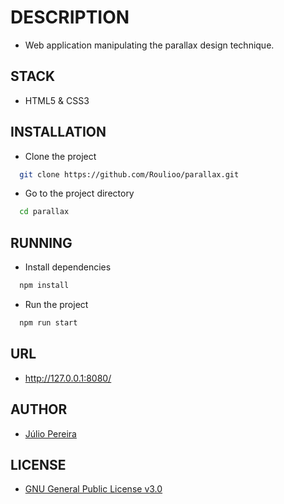 # DESCRIPTION

- Web application manipulating the parallax design technique.

## STACK

- HTML5 & CSS3

## INSTALLATION

- Clone the project

```bash
  git clone https://github.com/Roulioo/parallax.git
```

- Go to the project directory

```bash
  cd parallax
```

## RUNNING

- Install dependencies

```bash
  npm install
```

- Run the project

```bash
  npm run start
```

## URL

- http://127.0.0.1:8080/

## AUTHOR

- [Júlio Pereira](https://github.com/Roulioo)

## LICENSE

- [GNU General Public License v3.0](https://choosealicense.com/licenses/gpl-3.0/)

